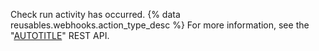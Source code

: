 Check run activity has occurred. {% data reusables.webhooks.action_type_desc %} For more information, see the "[AUTOTITLE](/rest/checks#runs)" REST API.
